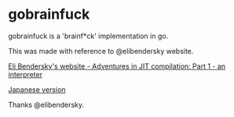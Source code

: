 # gobrainfuck

gobrainfuck is a 'brainf\*ck' implementation in go.

This was made with reference to @elibendersky website.

[Eli Bendersky's website - Adventures in JIT compilation: Part 1 - an interpreter](https://eli.thegreenplace.net/2017/adventures-in-jit-compilation-part-1-an-interpreter.html)

[Japanese version](http://postd.cc/adventures-in-jit-compilation-part-1-an-interpreter/)

Thanks @elibendersky.

